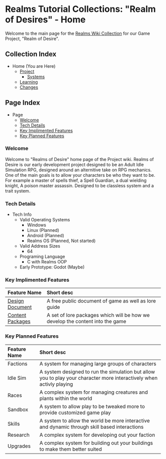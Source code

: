 [Page]:https://github.com/Ancient-Majik-Tech/Social.Wiki.Games.RealmOfDesires/blob/main/README.md

[DL Proj TutCollect]:https://github.com/Ancient-Majik-Tech/Learn.Tutorial.Collections/blob/main/Design%20Layout/Project/TutorialWikiProject_DL.md

[Page Project Home]:https://github.com/Ancient-Majik-Tech/Social.Wiki.Games.RealmOfDesires/blob/main/Project/Project.md
[Page System Home]:https://github.com/Ancient-Majik-Tech/Social.Wiki.Games.RealmOfDesires/blob/main/Project/Project.md#system-layout
[Page Learn Home]:https://github.com/Ancient-Majik-Tech/Social.Wiki.Games.RealmOfDesires/blob/main/Learning/LearningHome.md
[Page Changes Home]:https://github.com/Ancient-Majik-Tech/Social.Wiki.Games.RealmOfDesires/blob/main/Changes/ChangesHome.md

[Sec Welcome]:https://github.com/Ancient-Majik-Tech/Social.Wiki.Games.RealmOfDesires/blob/main/README.md#welcome
[Sec Details]:https://github.com/Ancient-Majik-Tech/Social.Wiki.Games.RealmOfDesires/blob/main/README.md#tech-details
[Sec Feat Added]:https://github.com/Ancient-Majik-Tech/Social.Wiki.Games.RealmOfDesires/blob/main/README.md#key-impimented-features
[Sec Feat Planned]:https://github.com/Ancient-Majik-Tech/Social.Wiki.Games.RealmOfDesires/blob/main/README.md#key-planned-features

[Sys ContentPack]:https://github.com/Ancient-Majik-Tech/Social.Wiki.Games.RealmOfDesires/blob/main/Project/Systems/ContentPackagesSys.md
[Sys DesignDoc]:https://github.com/Ancient-Majik-Tech/Social.Wiki.Games.RealmOfDesires/blob/main/Project/Systems/DesignDocSys.md

# Realms Tutorial Collections: "Realm of Desires" - Home

Welcome to the main page for the [Realms Wiki Collection][DL Proj TutCollect] for our Game Project, "Realm of Desire".

## Collection Index

- Home (You are Here)
	- [Project][Page Project Home]
		- [Systems][Page System Home]
	- [Learning][Page Learn Home]
	- [Changes][Page Changes Home]

## Page Index

- Page
	- [Welcome][Sec Welcome]
	- [Tech Details][Sec Details]
	- [Key Implimented Features][Sec Feat Added]
	- [Key Planned Features][Sec Feat Planned]

### Welcome

Welcome to "Realms of Desire" home page of the Project wiki. Realms of Desire is our early development project designed to be an Adult Idle Simulation RPG, designed around an alternitive take on RPG mechanics. One of the main goals is to allow your characters be who they want to be. For example a master of spells thief, a Spell Guardian, a dual wielding knight, A poison master assassin. Designed to be classless system and a trait system.

### Tech Details

- Tech Info
	- Valid Operating Systems
		- Windows
		- Linux (Planned)
		- Android (Planned)
		- Realms OS (Planned, Not started)
	- Valid Address Sizes
		- 64
	- Programing Language
		- C with Realms OOP
	- Early Prototype: Godot (Maybe)

### Key Implimented Features

|Feature Name|Short desc|
|:---|:---|
|[Design Document][Sys DesignDoc]|A free public document of game as well as lore guide|
|[Content Packages][Sys ContentPack]|A set of lore packages which will be how we develop the content into the game|

### Key Planned Features

|Feature Name|Short desc|
|:---|:---|
|Factions|A system for managing large groups of characters|
|Idle Sim|A system designed to run the simulation but allow you to play your character more interactively when activly playing|
|Races|A complex system for managing creatures and plants within the world|
|Sandbox|A system to allow play to be tweaked more to provide customized game play|
|Skills|A system to allow the world be more interactive and dynamic through skill based interactions|
|Research|A complex system for developing out your faction|
|Upgrades|A complex system for building out your buildings to make them better suited|

